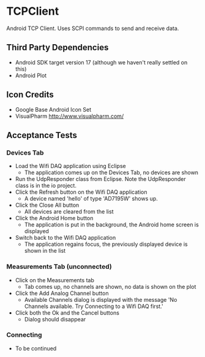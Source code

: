 # TCPClient
Android TCP Client. Uses SCPI commands to send and receive data.

## Third Party Dependencies
   * Android SDK target version 17 (although we haven't really settled on this)
   * Android Plot
   
## Icon Credits
   * Google Base Android Icon Set
   * VisualPharm http://www.visualpharm.com/
   

## Acceptance Tests
### Devices Tab
   * Load the Wifi DAQ application using Eclipse
      * The application comes up on the Devices Tab, no devices are shown
   * Run the UdpResponder class from Eclipse. Note the UdpResponder class is in the io project.
   * Click the Refresh button on the Wifi DAQ application
      * A device named 'hello' of type 'AD7195W' shows up.
   * Click the Close All button
      * All devices are cleared from the list
   * Click the Android Home button
      * The application is put in the background, the Android home screen is displayed
   * Switch back to the Wifi DAQ application
      * The application regains focus, the previously displayed device is shown in the list
### Measurements Tab (unconnected)
   * Click on the Measurements tab
      * Tab comes up, no channels are shown, no data is shown on the plot
   * Click the Add Analog Channel button
      * Available Channels dialog is displayed with the message 'No Channels available. Try Connecting to a Wifi DAQ first.'
   * Click both the Ok and the Cancel buttons
      * Dialog should disappear
### Connecting
   * To be continued

      